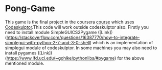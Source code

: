 # Pong-Game
This game is the final project in the coursera [course](https://www.coursera.org/learn/interactive-python-1/home/welcome) which uses [Codeskulptor](www.codeskulptor.org).This code will work outside codeskulptor also.
Firstly you need to install module SimpleGUICS2Pygame ([Link])(https://stackoverflow.com/questions/16387770/how-to-integrate-simplegui-with-python-2-7-and-3-0-shell) which is an implementation of simplegui module of codeskulptor.
In some machines you may also need to install pygames ([Link])(https://www.lfd.uci.edu/~gohlke/pythonlibs/#pygame) for the above mentioned module.
